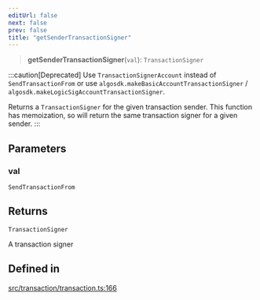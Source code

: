 ```yaml
---
editUrl: false
next: false
prev: false
title: "getSenderTransactionSigner"
---
```


> **getSenderTransactionSigner**(`val`): `TransactionSigner`

:::caution[Deprecated]
Use `TransactionSignerAccount` instead of `SendTransactionFrom` or use
`algosdk.makeBasicAccountTransactionSigner` / `algosdk.makeLogicSigAccountTransactionSigner`.

Returns a `TransactionSigner` for the given transaction sender.
This function has memoization, so will return the same transaction signer for a given sender.
:::

## Parameters

### val

`SendTransactionFrom`

## Returns

`TransactionSigner`

A transaction signer

## Defined in

[src/transaction/transaction.ts:166](https://github.com/algorandfoundation/algokit-utils-ts/blob/87156fe9637eca52c0bc9e840c5804088cb40974/src/transaction/transaction.ts#L166)
